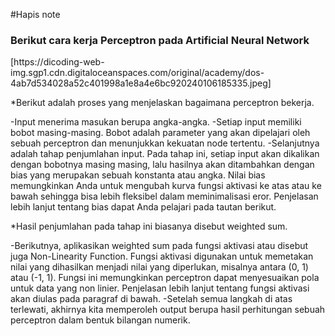 #Hapis note

<h3>Berikut cara kerja Perceptron pada Artificial Neural Network</h3>
[https://dicoding-web-img.sgp1.cdn.digitaloceanspaces.com/original/academy/dos-4ab7d534028a52c401998a1e8a4e6bc920240106185335.jpeg]

*Berikut adalah proses yang menjelaskan bagaimana perceptron bekerja.

-Input menerima masukan berupa angka-angka. 
-Setiap input memiliki bobot masing-masing. Bobot adalah parameter yang akan dipelajari oleh sebuah perceptron dan menunjukkan kekuatan node tertentu. 
-Selanjutnya adalah tahap penjumlahan input. Pada tahap ini, setiap input akan dikalikan dengan bobotnya masing masing, lalu hasilnya akan ditambahkan dengan bias yang merupakan sebuah konstanta atau angka. Nilai bias memungkinkan Anda untuk mengubah kurva fungsi aktivasi ke atas atau ke bawah sehingga bisa lebih fleksibel dalam meminimalisasi eror. Penjelasan lebih lanjut tentang bias dapat Anda pelajari pada tautan berikut.

*Hasil penjumlahan pada tahap ini biasanya disebut weighted sum.

-Berikutnya, aplikasikan weighted sum pada fungsi aktivasi atau disebut juga Non-Linearity Function. Fungsi aktivasi digunakan untuk memetakan nilai yang dihasilkan menjadi nilai yang diperlukan, misalnya antara (0, 1) atau (-1, 1). Fungsi ini memungkinkan perceptron dapat menyesuaikan pola untuk data yang non linier. Penjelasan lebih lanjut tentang fungsi aktivasi akan diulas pada paragraf di bawah.
-Setelah semua langkah di atas terlewati, akhirnya kita memperoleh output berupa hasil perhitungan sebuah perceptron dalam bentuk bilangan numerik.

